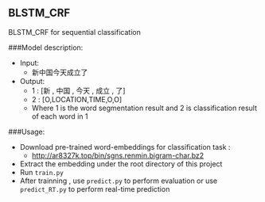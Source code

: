 ## BLSTM_CRF

BLSTM_CRF for sequential classification

###Model description:
+ Input:
  - 新中国今天成立了
+ Output:
  - 1 : [新 , 中国 , 今天 , 成立 , 了]
  - 2 : [O,LOCATION,TIME,O,O]
  + Where 1 is the word segmentation result and 2 is classification result of each word in 1

###Usage:
+ Download pre-trained word-embeddings for classification task : 
  - http://ar8327k.top/bin/sgns.renmin.bigram-char.bz2
+ Extract the embedding under the root directory of this project
+ Run `train.py`
+ After trainning , use `predict.py` to perform evaluation or use `predict_RT.py` to perform real-time prediction